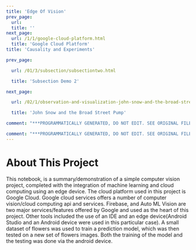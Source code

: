 ```yaml
---
title: 'Edge Of Vision'
prev_page:
  url: 
  title: ''
next_page:
  url: /1/1/google-cloud-platform.html
  title: 'Google Cloud Platform'
title: 'Causality and Experiments'

prev_page:

  url: /01/3/subsection/subsectiontwo.html

  title: 'Subsection Demo 2'

next_page:

  url: /02/1/observation-and-visualization-john-snow-and-the-broad-street-pump.html

  title: 'John Snow and the Broad Street Pump'

comment: "***PROGRAMMATICALLY GENERATED, DO NOT EDIT. SEE ORIGINAL FILES IN /content***"

comment: "***PROGRAMMATICALLY GENERATED, DO NOT EDIT. SEE ORIGINAL FILES IN /content***"
---
```

About This Project
====================

This notebook, is a summary/demonstration of a simple computer vision project, completed
with the integration of machine learning and cloud computing using an edge device. 
The cloud platform used in this project is Google Cloud. Google cloud services offers a 
number of computer vision/cloud computing api and services. Firebase, and Auto ML Vision 
are two major services/features offered by Google and used as the heart of this project.
Other tools included the use of an IDE and an edge device(Android Studio and an Android 
device were used in this particular case). A small dataset of flowers was used to train a
prediction model, which was then tested on a new set of flowers images. Both the training
of the model and the testing was done via the android device. 